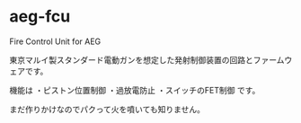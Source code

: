 aeg-fcu
=======

Fire Control Unit for AEG

東京マルイ製スタンダード電動ガンを想定した発射制御装置の回路とファームウェアです。

機能は
・ピストン位置制御
・過放電防止
・スイッチのFET制御
です。


まだ作りかけなのでパクって火を噴いても知りません。
